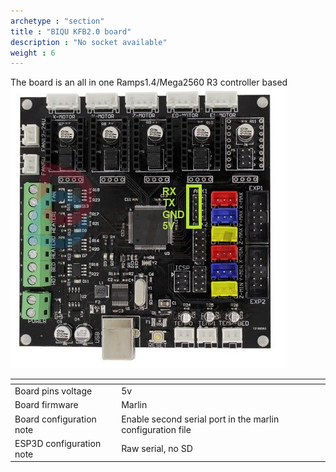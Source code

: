 ```yaml
---
archetype : "section"
title : "BIQU KFB2.0 board"
description : "No socket available"
weight : 6
---
```

The board is an all in one Ramps1.4/Mega2560 R3 controller based
![step1](board.jpg?width=300px)

| <!-- -->  | <!-- --> |
|-|-|
| Board pins voltage | 5v |
| Board firmware | Marlin | 
| Board configuration note | Enable second serial port in the marlin configuration file |
| ESP3D configuration note | Raw serial, no SD |